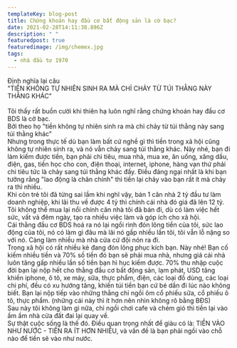 ```yaml
---
templateKey: blog-post
title: Chứng khoán hay đầu cơ bất động sản là cờ bạc?
date: 2021-02-28T14:11:38.896Z
description: " "
featuredpost: true
featuredimage: /img/chemex.jpg
tags:
  - nhà đầu tư 1970
---
```

Định nghĩa lại câu\
"TIỀN KHÔNG TỰ NHIÊN SINH RA MÀ CHỈ CHẢY TỪ TÚI THẰNG NÀY THẰNG KHÁC"\
\
Tôi thấy rất buồn cười khi thiên hạ luôn nghĩ rằng chứng khoán hay đầu cơ BDS là cờ bạc.\
Bởi theo họ "tiền không tự nhiên sinh ra mà chỉ chảy từ túi thằng này sang túi thằng khác"\
Nhưng trong thực tế dù bạn làm bất cứ nghề gì thì tiền trong xã hội cũng không tự nhiên sinh ra, và nó vẫn chảy sang túi thằng khác. Này nhé, bạn đi làm kiếm được tiền, bạn phải chi tiêu, mua nhà, mua xe, ăn uống, xăng dầu, điện, gas, tiền học cho con, điện thoại, internet, iphone, hàng vạn thứ phải chi tiêu tức là chảy sang túi thằng khác đấy. Điều đáng ngại nhất là khi bạn tưởng rằng "lao động là chân chính" thì tiền lại chảy vào bạn rất ít mà chảy ra thì nhiều.\
Khi còn trẻ tôi đã từng sai lầm khi nghĩ vậy, bán 1 căn nhà 2 tỷ đầu tư làm doanh nghiệp, khi lãi thu về được 4 tỷ thì chính cái nhà đó giá đã lên 12 tỷ. Tôi không thể mua lại nổi chính căn nhà tôi đã bán đi, dù có làm việc hết sức, vất vả đêm ngày, tạo ra nhiều việc làm và góp ích cho xã hội.\
Cái thằng đầu cơ BDS hoá ra nó lại ngồi rình đón lõng tiền của tôi, sức lao động của tôi, nó có làm gì đâu mà lãi nó gấp nhiều lần tôi, tôi vẫn lỗ nặng so với nó. Càng làm nhiều mà nhà cửa cứ đội nón ra đi.\
Trong xã hội có rất nhiều kẻ đang đón lõng phục kích bạn. Này nhé! Bạn cố kiếm nhiều tiền và 70% số tiền đó bạn sẽ phải mua nhà, nhưng giá cái nhà luôn tăng gấp nhiều lần số tiền bạn hì hục kiếm được. 70% thu nhập cuộc đời bạn lại nộp hết cho thằng đầu cơ bất động sản, lạm phát, USD tăng khiến iphone, ô tô, xe máy, sữa, thực phẩm, điện, các loại đồ dùng, các loại chi phí, đều có xu hướng tăng, khiến túi tiền bạn cứ bé dần đi lúc nào không biết. Bạn lại nộp tiếp vào những thằng chỉ ngồi ôm cổ phiếu sữa, cổ phiếu ô tô, thực phẩm. (những cái này thì ít hơn nên nhìn không rõ bằng BĐS)\
Sau này tôi không làm gì nữa, chỉ ngồi chơi cafe và chém gió thì tiền lại vào ầm ầm nhà cửa đất đai lại quay về.\
Sự thật cuộc sống là thế đó. Điều quan trọng nhất để giàu có là: TIỀN VÀO NHƯ NƯỚC - TIỀN RA ÍT HƠN NHIỀU, và vấn đề là bạn phải ngồi vào chỗ nào để tiền sẽ vào như nước.